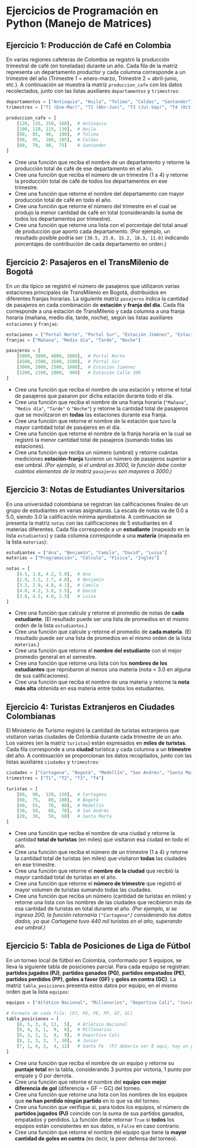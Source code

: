 # Ejercicios de Programación en Python (Manejo de Matrices)

## Ejercicio 1: Producción de Café en Colombia

En varias regiones cafeteras de Colombia se registró la producción trimestral de café (en toneladas) durante un año. Cada fila de la matriz representa un departamento productor y cada columna corresponde a un trimestre del año (Trimestre 1 = enero-marzo, Trimestre 2 = abril-junio, etc.). A continuación se muestra la matriz `produccion_cafe` con los datos recolectados, junto con las listas auxiliares `departamentos` y `trimestres`:

```python
departamentos = ["Antioquia", "Huila", "Tolima", "Caldas", "Santander"]
trimestres = ["T1 (Ene-Mar)", "T2 (Abr-Jun)", "T3 (Jul-Sep)", "T4 (Oct-Dic)"]

produccion_cafe = [
    [120, 135, 150, 160],  # Antioquia
    [100, 110, 115, 130],  # Huila
    [80,  85,  90,  100],  # Tolima
    [90,  95,  100, 105],  # Caldas
    [60,  70,  80,  75]    # Santander
]
```

* Cree una función que reciba el nombre de un departamento y retorne la producción total de café de ese departamento en el año.
* Cree una función que reciba el número de un trimestre (1 a 4) y retorne la producción total de café de todos los departamentos en ese trimestre.
* Cree una función que retorne el nombre del departamento con mayor producción total de café en todo el año.
* Cree una función que retorne el número del trimestre en el cual se produjo la menor cantidad de café en total (considerando la suma de todos los departamentos por trimestre).
* Cree una función que retorne una lista con el porcentaje del total anual de producción que aportó cada departamento. (Por ejemplo, un resultado posible podría ser `[30.5, 25.0, 15.2, 18.3, 11.0]` indicando porcentajes de contribución de cada departamento en orden.)

## Ejercicio 2: Pasajeros en el TransMilenio de Bogotá

En un día típico se registró el número de pasajeros que utilizaron varias estaciones principales de TransMilenio en Bogotá, distribuidos en diferentes franjas horarias. La siguiente matriz `pasajeros` indica la cantidad de pasajeros en cada combinación de **estación** y **franja del día**. Cada fila corresponde a una estación de TransMilenio y cada columna a una franja horaria (mañana, medio día, tarde, noche), según las listas auxiliares `estaciones` y `franjas`:

```python
estaciones = ["Portal Norte", "Portal Sur", "Estación Jiménez", "Estación Calle 100"]
franjas = ["Mañana", "Medio día", "Tarde", "Noche"]

pasajeros = [
    [5000, 3000, 4000, 2000],  # Portal Norte
    [4500, 2500, 3500, 1500],  # Portal Sur
    [3000, 2000, 2500, 1000],  # Estación Jiménez
    [3200, 2100, 2800,  900]   # Estación Calle 100
]
```

* Cree una función que reciba el nombre de una estación y retorne el total de pasajeros que pasaron por dicha estación durante todo el día.
* Cree una función que reciba el nombre de una franja horaria (`"Mañana"`, `"Medio día"`, `"Tarde"` o `"Noche"`) y retorne la cantidad total de pasajeros que se movilizaron en **todas** las estaciones durante esa franja.
* Cree una función que retorne el nombre de la estación que tuvo la mayor cantidad total de pasajeros en el día.
* Cree una función que retorne el nombre de la franja horaria en la cual se registró la menor cantidad total de pasajeros (sumando todas las estaciones).
* Cree una función que reciba un número (umbral) y retorne cuántas mediciones **estación-franja** tuvieron un número de pasajeros superior a ese umbral. *(Por ejemplo, si el umbral es 3000, la función debe contar cuántos elementos de la matriz `pasajeros` son mayores a 3000.)*

## Ejercicio 3: Notas de Estudiantes Universitarios

En una universidad colombiana se registran las calificaciones finales de un grupo de estudiantes en varias asignaturas. La escala de notas va de 0.0 a 5.0, siendo 3.0 la calificación mínima aprobatoria. A continuación se presenta la matriz `notas` con las calificaciones de 5 estudiantes en 4 materias diferentes. Cada fila corresponde a un **estudiante** (mapeado en la lista `estudiantes`) y cada columna corresponde a una **materia** (mapeada en la lista `materias`):

```python
estudiantes = ["Ana", "Benjamín", "Camila", "David", "Luisa"]
materias = ["Programación", "Cálculo", "Física", "Inglés"]

notas = [
    [4.5, 3.8, 4.2, 5.0],  # Ana
    [2.9, 3.5, 2.7, 4.0],  # Benjamín
    [3.2, 2.9, 4.8, 4.1],  # Camila
    [4.0, 4.2, 3.0, 3.5],  # David
    [3.8, 4.5, 4.0, 2.5]   # Luisa
]
```

* Cree una función que calcule y retorne el promedio de notas de **cada estudiante**. (El resultado puede ser una lista de promedios en el mismo orden de la lista `estudiantes`.)
* Cree una función que calcule y retorne el promedio de **cada materia**. (El resultado puede ser una lista de promedios en el mismo orden de la lista `materias`.)
* Cree una función que retorne el **nombre del estudiante** con el mejor promedio general en el semestre.
* Cree una función que retorne una lista con los **nombres de los estudiantes** que reprobaron al menos una materia (nota < 3.0 en alguna de sus calificaciones).
* Cree una función que reciba el nombre de una materia y retorne la **nota más alta** obtenida en esa materia entre todos los estudiantes.

## Ejercicio 4: Turistas Extranjeros en Ciudades Colombianas

El Ministerio de Turismo registró la cantidad de turistas extranjeros que visitaron varias ciudades de Colombia durante cada trimestre de un año. Los valores (en la matriz `turistas`) están expresados en **miles de turistas**. Cada fila corresponde a una **ciudad** turística y cada columna a un **trimestre** del año. A continuación se proporcionan los datos recopilados, junto con las listas auxiliares `ciudades` y `trimestres`:

```python
ciudades = ["Cartagena", "Bogotá", "Medellín", "San Andrés", "Santa Marta"]
trimestres = ["T1", "T2", "T3", "T4"]

turistas = [
    [80,  90,  120, 150],  # Cartagena
    [60,  75,   80, 100],  # Bogotá
    [40,  55,   70,  80],  # Medellín
    [30,  50,   60,  70],  # San Andrés
    [20,  30,   50,  60]   # Santa Marta
]
```

* Cree una función que reciba el nombre de una ciudad y retorne la cantidad **total de turistas** (en miles) que visitaron esa ciudad en todo el año.
* Cree una función que reciba el número de un trimestre (1 a 4) y retorne la cantidad total de turistas (en miles) que visitaron **todas** las ciudades en ese trimestre.
* Cree una función que retorne el **nombre de la ciudad** que recibió la mayor cantidad total de turistas en el año.
* Cree una función que retorne el **número de trimestre** que registró el mayor volumen de turistas sumando todas las ciudades.
* Cree una función que reciba un número (cantidad de turistas en miles) y retorne una lista con los nombres de las ciudades que recibieron más de esa cantidad de turistas en total durante el año. *(Por ejemplo, si se ingresa 200, la función retornaría `["Cartagena"]` considerando los datos dados, ya que Cartagena tuvo 440 mil turistas en el año, superando ese umbral.)*

## Ejercicio 5: Tabla de Posiciones de Liga de Fútbol

En un torneo local de fútbol en Colombia, conformado por 5 equipos, se lleva la siguiente tabla de posiciones parcial. Para cada equipo se registran: **partidos jugados (PJ)**, **partidos ganados (PG)**, **partidos empatados (PE)**, **partidos perdidos (PP)**, **goles a favor (GF)** y **goles en contra (GC)**. La matriz `tabla_posiciones` presenta estos datos por equipo, en el mismo orden que la lista `equipos`:

```python
equipos = ["Atlético Nacional", "Millonarios", "Deportivo Cali", "Junior", "Santa Fe"]

# Formato de cada fila: [PJ, PG, PE, PP, GF, GC]
tabla_posiciones = [
    [8, 5, 3, 0, 13,  5],  # Atlético Nacional
    [8, 4, 3, 1,  9,  6],  # Millonarios
    [8, 3, 2, 3,  8,  9],  # Deportivo Cali
    [8, 2, 3, 3,  7, 10],  # Junior
    [7, 1, 4, 3,  4, 12]   # Santa Fe  (PJ debería ser 8 aquí, hay un partido no contabilizado)
]
```

* Cree una función que reciba el nombre de un equipo y retorne su **puntaje total** en la tabla, considerando 3 puntos por victoria, 1 punto por empate y 0 por derrota.
* Cree una función que retorne el nombre del **equipo con mejor diferencia de gol** (diferencia = GF − GC) del torneo.
* Cree una función que retorne una lista con los nombres de los equipos que **no han perdido ningún partido** en lo que va del torneo.
* Cree una función que verifique si, para todos los equipos, el número de **partidos jugados (PJ)** coincide con la suma de sus partidos ganados, empatados y perdidos. La función debe retornar `True` si **todos** los equipos están consistentes en sus datos, o `False` en caso contrario.
* Cree una función que retorne el nombre del equipo que tiene la **mayor cantidad de goles en contra** (es decir, la peor defensa del torneo).
